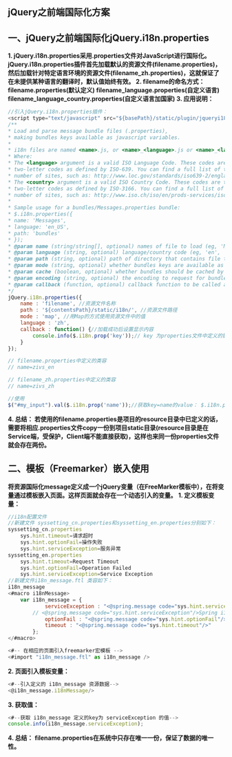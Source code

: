 ## jQuery之前端国际化方案

## 一、jQuery之前端国际化jQuery.i18n.properties
**1. jQuery.i18n.properties采用.properties文件对JavaScript进行国际化。jQuery.i18n.properties插件首先加载默认的资源文件(filename.properties)，然后加载针对特定语言环境的资源文件(filename_zh.properties)，这就保证了在未提供某种语言的翻译时，默认值始终有效。
2. filename的命名方式：
   filename.properties(默认定义)
   filename_language.properties(自定义语言)
   filename_language_country.properties(自定义语言加国家)
3. 应用说明：**
```javascript
//引入jQuery.i18n.properties插件：
<script type="text/javascript" src="${basePath}/static/plugin/jqueryi18n/jquery.i18n.properties.min.js"></script>
/**
* Load and parse message bundle files (.properties),
* making bundles keys available as javascript variables.
*
* i18n files are named <name>.js, or <name>_<language>.js or <name>_<language>_<country>.js
* Where:
* The <language> argument is a valid ISO Language Code. These codes are the lower-case,
* two-letter codes as defined by ISO-639. You can find a full list of these codes at a
* number of sites, such as: http://www.loc.gov/standards/iso639-2/englangn.html
* The <country> argument is a valid ISO Country Code. These codes are the upper-case,
* two-letter codes as defined by ISO-3166. You can find a full list of these codes at a
* number of sites, such as: http://www.iso.ch/iso/en/prods-services/iso3166ma/02iso-3166-code-lists/list-en1.html
*
* Sample usage for a bundles/Messages.properties bundle:
* $.i18n.properties({
* name: 'Messages',
* language: 'en_US',
* path: 'bundles'
* });
* @param name (string/string[], optional) names of file to load (eg, 'Messages' or ['Msg1','Msg2']). Defaults to "Messages"
* @param language (string, optional) language/country code (eg, 'en', 'en_US', 'pt_BR'). if not specified, language reported by the browser will be used instead.
* @param path (string, optional) path of directory that contains file to load
* @param mode (string, optional) whether bundles keys are available as JavaScript variables/functions or as a map (eg, 'vars' or 'map')
* @param cache (boolean, optional) whether bundles should be cached by the browser, or forcibly reloaded on each page load. Defaults to false (i.e. forcibly reloaded)
* @param encoding (string, optional) the encoding to request for bundles. Property file resource bundles are specified to be in ISO-8859-1 format. Defaults to UTF-8 for backward compatibility.
* @param callback (function, optional) callback function to be called after script is terminated
*/ 
jQuery.i18n.properties({
    name : 'filename', //资源文件名称
    path : '${contentsPath}/static/i18n/', //资源文件路径
    mode : 'map', //用Map的方式使用资源文件中的值
    language : 'zh',
    callback : function() {//加载成功后设置显示内容
        console.info($.i18n.prop('key'));// key 为properties文件中定义的键值对相应的key，这样既数据key对应的value
    }
});

// filename.properties中定义的类容
// name=zivs_en

// filename_zh.properties中定义的类容
// name=zivs_zh

//使用
$("#my_input").val($.i18n.prop('name'));//获取key=name的value： $.i18n.prop('name')
```
**4. 总结：
若使用的filename.properties是项目的resource目录中已定义的话，需要将相应.properties文件copy一份到项目static目录(resource目录是在Service端，受保护，Client端不能直接获取)，这样也来同一份properties文件就会存在两份。**


## 二、模板（Freemarker）嵌入使用
**将资源国际化message定义成一个jQuery变量（在FreeMarker模板中），在将变量通过模板嵌入页面。这样页面就会存在一个动态引入的变量。**
**1. 定义模板变量：**
```javascript
//i18n配置文件 
//新建文件 syssetting_cn.properties和syssetting_en.properties分别如下：
syssetting_cn.properties
	sys.hint.timeout=请求超时
	sys.hint.optionFail=操作失败
	sys.hint.serviceException=服务异常
syssetting_en.properties
	sys.hint.timeout=Request Timeout
	sys.hint.optionFail=Operation Failed
	sys.hint.serviceException=Service Exception
//新建文件i18n_message.ftl 类容如下：
i18n_message
<#macro i18nMessage>
    var i18n_message = {
            serviceException : "<@spring.message code="sys.hint.serviceException"/>",
	    // <@spring.message code="sys.hint.serviceException"/>Spring i18n 的页面书写方式
            optionFail : "<@spring.message code="sys.hint.optionFail"/>",
            timeout : "<@spring.message code="sys.hint.timeout"/>"
        };
</#macro>

<#-- 在相应的页面引入freemarker宏模板 -->
<#import "i18n_message.ftl" as i18n_message />
```
**2. 页面引入模板变量：**
```javascript
<#--引入定义的 i18n_message 资源数据-->
<@i18n_message.i18nMessage/>
```
**3. 获取值：**
```javascript
<#--获取 i18n_message 定义的key为 serviceException 的值-->
console.info(i18n_message.serviceException);
```
**4. 总结：**
**filename.properties在系统中只存在唯一一份，保证了数据的唯一性。**